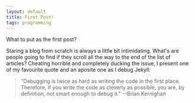 ```yaml
---
layout: default
title: First Post!
tags: programming
---
```


What to put as the first post?

Staring a blog from scratch is always a little bit intimidating.  What's are people going to find if they scroll all the way to the end of the list of articles? Cheating horrible and completely ducking the issue, I present one of my favourite quote and an aposite one as I debug Jekyll:

>  "Debugging is twice as hard as writing the code in the first place. Therefore, if you write the code as cleverly as possible, you are, by definition, not smart enough to debug it." --Brian Kernighan
